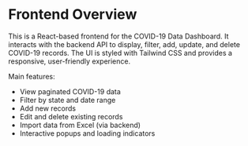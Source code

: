 # Frontend Overview

This is a React-based frontend for the COVID-19 Data Dashboard. It interacts with the backend API to display, filter, add, update, and delete COVID-19 records. The UI is styled with Tailwind CSS and provides a responsive, user-friendly experience.

Main features:
- View paginated COVID-19 data
- Filter by state and date range
- Add new records
- Edit and delete existing records
- Import data from Excel (via backend)
- Interactive popups and loading indicators